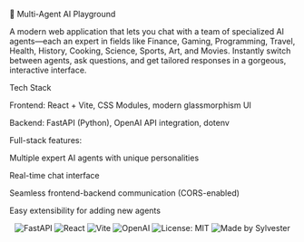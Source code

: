 🧠 Multi-Agent AI Playground

A modern web application that lets you chat with a team of specialized AI agents—each an expert in fields like Finance, Gaming, Programming, Travel, Health, History, Cooking, Science, Sports, Art, and Movies. Instantly switch between agents, ask questions, and get tailored responses in a gorgeous, interactive interface.

Tech Stack

Frontend: React + Vite, CSS Modules, modern glassmorphism UI

Backend: FastAPI (Python), OpenAI API integration, dotenv

Full-stack features:

Multiple expert AI agents with unique personalities

Real-time chat interface

Seamless frontend-backend communication (CORS-enabled)

Easy extensibility for adding new agents

<p align="center">
  <img src="https://img.shields.io/badge/Backend-FastAPI-009688?logo=fastapi&logoColor=white" alt="FastAPI"/>
  <img src="https://img.shields.io/badge/Frontend-React-61DAFB?logo=react&logoColor=white" alt="React"/>
  <img src="https://img.shields.io/badge/Build-Vite-646CFF?logo=vite&logoColor=white" alt="Vite"/>
  <img src="https://img.shields.io/badge/AI-OpenAI-10A37F?logo=openai&logoColor=white" alt="OpenAI"/>
  <img src="https://img.shields.io/badge/License-MIT-yellow.svg" alt="License: MIT"/>
  <img src="https://img.shields.io/badge/Made%20with-%F0%9F%A7%A0%20by%20Sylvester-blueviolet" alt="Made by Sylvester"/>
</p>
